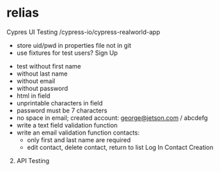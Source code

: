 # relias

Cypres UI Testing
/cypress-io/cypress-realworld-app
* store uid/pwd in properties file not in git
* use fixtures for test users?
Sign Up
- test without first name
- without last name
- without email
- without password
- html in field
- unprintable characters in field
- password must be 7 characters
- no space in email;
created account: george@jetson.com / abcdefg
- write a text field validation function
- write an email validation function
contacts:
	- only first and last name are required
	- edit contact, delete contact, return to list
Log In
Contact Creation

2. API Testing

